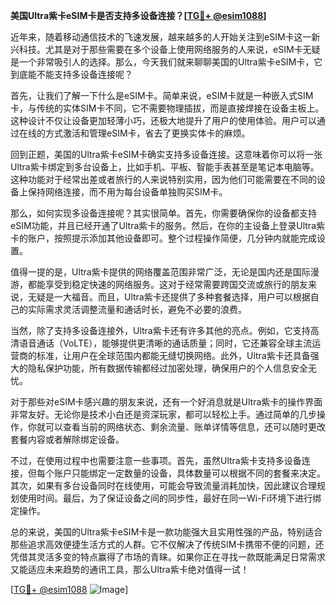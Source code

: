 **美国Ultra紫卡eSIM卡是否支持多设备连接？[[TG💪+ @esim1088](https://t.me/s/esim1088)]**

近年来，随着移动通信技术的飞速发展，越来越多的人开始关注到eSIM卡这一新兴科技。尤其是对于那些需要在多个设备上使用网络服务的人来说，eSIM卡无疑是一个非常吸引人的选择。那么，今天我们就来聊聊美国的Ultra紫卡eSIM卡，它到底能不能支持多设备连接呢？

首先，让我们了解一下什么是eSIM卡。简单来说，eSIM卡就是一种嵌入式SIM卡，与传统的实体SIM卡不同，它不需要物理插拔，而是直接焊接在设备主板上。这种设计不仅让设备更加轻薄小巧，还极大地提升了用户的使用体验。用户可以通过在线的方式激活和管理eSIM卡，省去了更换实体卡的麻烦。

回到正题，美国的Ultra紫卡eSIM卡确实支持多设备连接。这意味着你可以将一张Ultra紫卡绑定到多台设备上，比如手机、平板、智能手表甚至是笔记本电脑等。这种功能对于经常出差或者旅行的人来说特别实用，因为他们可能需要在不同的设备上保持网络连接，而不用为每台设备单独购买SIM卡。

那么，如何实现多设备连接呢？其实很简单。首先，你需要确保你的设备都支持eSIM功能，并且已经开通了Ultra紫卡的服务。然后，在你的主设备上登录Ultra紫卡的账户，按照提示添加其他设备即可。整个过程操作简便，几分钟内就能完成设置。

值得一提的是，Ultra紫卡提供的网络覆盖范围非常广泛，无论是国内还是国际漫游，都能享受到稳定快速的网络服务。这对于经常需要跨国交流或旅行的朋友来说，无疑是一大福音。而且，Ultra紫卡还提供了多种套餐选择，用户可以根据自己的实际需求灵活调整流量和通话时长，避免不必要的浪费。

当然，除了支持多设备连接外，Ultra紫卡还有许多其他的亮点。例如，它支持高清语音通话（VoLTE），能够提供更清晰的通话质量；同时，它还兼容全球主流运营商的标准，让用户在全球范围内都能无缝切换网络。此外，Ultra紫卡还具备强大的隐私保护功能，所有数据传输都经过加密处理，确保用户的个人信息安全无忧。

对于那些对eSIM卡感兴趣的朋友来说，还有一个好消息就是Ultra紫卡的操作界面非常友好。无论你是技术小白还是资深玩家，都可以轻松上手。通过简单的几步操作，你就可以查看当前的网络状态、剩余流量、账单详情等信息，还可以随时更改套餐内容或者解除绑定设备。

不过，在使用过程中也需要注意一些事项。首先，虽然Ultra紫卡支持多设备连接，但每个账户只能绑定一定数量的设备，具体数量可以根据不同的套餐来决定。其次，如果有多台设备同时在线使用，可能会导致流量消耗加快，因此建议合理规划使用时间。最后，为了保证设备之间的同步性，最好在同一Wi-Fi环境下进行绑定操作。

总的来说，美国的Ultra紫卡eSIM卡是一款功能强大且实用性强的产品，特别适合那些追求高效便捷生活方式的人群。它不仅解决了传统SIM卡携带不便的问题，还凭借其灵活多变的特点赢得了市场的青睐。如果你正在寻找一款既能满足日常需求又能适应未来趋势的通讯工具，那么Ultra紫卡绝对值得一试！

[[TG💪+ @esim1088](https://t.me/s/esim1088) ![Image](https://i.postimg.cc/4NQfJmqS/Snipaste-2025-05-13-00-14-12.png)]